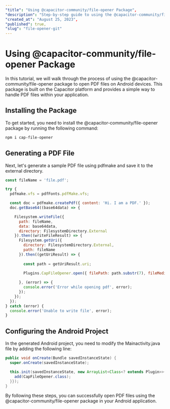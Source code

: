 ```yaml
---
"title": "Using @capacitor-community/file-opener Package",
"description": "Step-by-step guide to using the @capacitor-community/file-opener package to open PDF files on Android devices.",
"created_at": "August 25, 2023",
"published": true,
"slug": "file-opener-git"
---
```


# Using @capacitor-community/file-opener Package

In this tutorial, we will walk through the process of using the @capacitor-community/file-opener package to open PDF files on Android devices. This package is built on the Capacitor platform and provides a simple way to handle PDF files within your application. 

## Installing the Package

To get started, you need to install the @capacitor-community/file-opener package by running the following command:

```bash
npm i cap-file-opener
```

## Generating a PDF File

Next, let's generate a sample PDF file using pdfmake and save it to the external directory. 

```javascript
const fileName = 'file.pdf';

try {
  pdfmake.vfs = pdfFonts.pdfMake.vfs;

  const doc = pdfmake.createPdf({ content: 'Hi. I am a PDF.' });
  doc.getBase64((base64data) => {

    Filesystem.writeFile({
      path: fileName,
      data: base64data,
      directory: FilesystemDirectory.External
    }).then((writeFileResult) => {
      Filesystem.getUri({
        directory: FilesystemDirectory.External,
        path: fileName
      }).then((getUriResult) => {
      
        const path = getUriResult.uri;
        
        Plugins.CapFileOpener.open({ filePath: path.substr(7), fileMediaType: 'application/pdf' });

      }, (error) => {
        console.error('Error while opening pdf', error);
      });
    });
  });
} catch (error) {
  console.error('Unable to write file', error);
}
```

## Configuring the Android Project

In the generated Android project, you need to modify the Mainactivity.java file by adding the following line:

```java
public void onCreate(Bundle savedInstanceState) {
  super.onCreate(savedInstanceState);

  this.init(savedInstanceState, new ArrayList<Class<? extends Plugin>>() {{
    add(CapFileOpener.class);
  }});
}
```

By following these steps, you can successfully open PDF files using the @capacitor-community/file-opener package in your Android application.